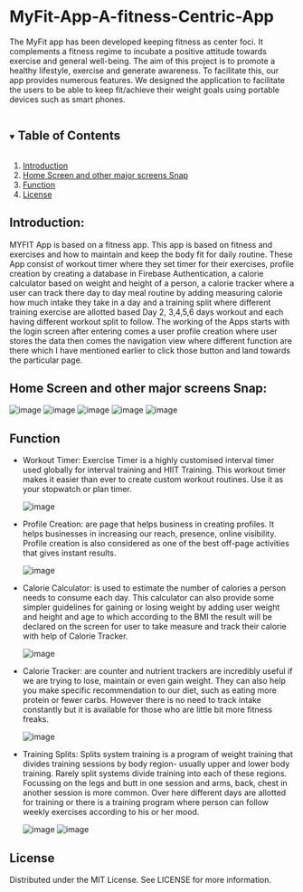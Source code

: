 # MyFit-App-A-fitness-Centric-App 
The MyFit app has been developed keeping fitness as center foci. It complements a fitness regime to incubate a positive attitude towards exercise and general well-being. The aim of this project is to promote a healthy lifestyle, exercise and generate awareness. To facilitate this, our app provides numerous features. We designed the application to facilitate the users to be able to keep fit/achieve their weight goals using portable devices such as smart phones.

<!-- TABLE OF CONTENTS -->
<details open="open">
  <summary><h2 style="display: inline-block">Table of Contents</h2></summary>
  <ol>
    <li>
      <a href="#introduction">Introduction</a></li>
    <li><a href="#home-screen-and-other-major-screens-snap">Home Screen and other major screens Snap</a></li>
    <li><a href="#function">Function</a></li>
    <li><a href="#license">License</a></li>
  </ol>
</details>



## Introduction:

MYFIT App is based on a fitness app. This app is based on fitness and exercises and how to maintain and keep the body fit for daily routine. These App consist of workout timer where they set timer for their exercises, profile creation by creating a database in Firebase Authentication, a calorie calculator based on weight and height of a person, a calorie tracker where a user can track there day to day meal routine by adding measuring calorie how much intake they take in a day and a training split where different training exercise are allotted based Day 2, 3,4,5,6 days workout and each having different workout split to follow. The working of the Apps starts with the login screen after entering comes a user profile creation where user stores the data then comes the navigation view where different function are there which I have mentioned earlier to click those button and land towards the particular page. 


## Home Screen and other major screens Snap:

![image](https://user-images.githubusercontent.com/75266216/114706042-188b8380-9d46-11eb-896c-5aa02b93d468.png) ![image](https://user-images.githubusercontent.com/75266216/114706115-35c05200-9d46-11eb-92c7-709fa09783d7.png)  ![image](https://user-images.githubusercontent.com/75266216/114706148-407ae700-9d46-11eb-8bb9-e441db6b1dc2.png)  ![image](https://user-images.githubusercontent.com/75266216/114706180-496bb880-9d46-11eb-83dd-ca5abac18d69.png)  ![image](https://user-images.githubusercontent.com/75266216/114706212-512b5d00-9d46-11eb-87f2-caa99906383c.png)  


## Function

* Workout Timer: Exercise Timer is a highly customised interval timer used globally for interval training and HIIT Training. This workout timer makes it easier than ever to create custom workout routines. Use it as your stopwatch or plan timer.

  ![image](https://user-images.githubusercontent.com/75266216/114741387-59948f80-9d68-11eb-9d5e-112012e80c51.png)

* Profile Creation: are page that helps business in creating profiles. It helps businesses in increasing our reach, presence, online visibility. Profile creation is also considered as one of the best off-page activities that gives instant results.

   ![image](https://user-images.githubusercontent.com/75266216/114741619-919bd280-9d68-11eb-8d72-70c12c6281eb.png)


* Calorie Calculator: is used to estimate the number of calories a person needs to consume each day. This calculator can also provide some simpler guidelines for gaining or losing weight by adding user weight and height and age to which according to the BMI the result will be declared on the screen for user to take measure and track their calorie with help of Calorie Tracker.
 
   ![image](https://user-images.githubusercontent.com/75266216/114741652-995b7700-9d68-11eb-8946-8982df4e3bc1.png)


* Calorie Tracker: are counter and nutrient trackers are incredibly useful if we are trying to lose, maintain or even gain weight. They can also help you make specific recommendation to our diet, such as eating more protein or fewer carbs. However there is no need to track intake constantly but it is available for those who are little bit more fitness freaks.
 
   ![image](https://user-images.githubusercontent.com/75266216/114741718-ad9f7400-9d68-11eb-8152-cb76fc8cc9d9.png)


* Training Splits: Splits system training is a program of weight training that divides training sessions by body region- usually upper and lower body training. Rarely split systems divide training into each of these regions. Focussing on the legs and butt in one session and arms, back, chest in another session is more common. Over here different days are allotted for training or there is a training program where person can follow weekly exercises according to his or her mood. 
    
  ![image](https://user-images.githubusercontent.com/75266216/114741772-bc862680-9d68-11eb-8ab7-974d872f0d6c.png)  ![image](https://user-images.githubusercontent.com/75266216/114741794-c1e37100-9d68-11eb-9176-f6a2eafc19e1.png)


## License

Distributed under the MIT License. See LICENSE for more information.
    


               




